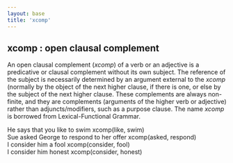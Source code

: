 ```yaml
---
layout: base
title: 'xcomp'
---
```


## xcomp : open clausal complement

An open clausal complement (*xcomp*) of a verb or an adjective is a
predicative or clausal complement without its own subject. The
reference of the subject is necessarily determined by an argument
external to the *xcomp* (normally by the object of the next higher
clause, if there is one, or else by the subject of the next higher
clause. These complements are always non-finite, and they are
complements (arguments of the higher verb or adjective) rather than
adjuncts/modifiers, such as a purpose clause. The name *xcomp* is
borrowed from Lexical-Functional Grammar.

<div class="sd-parse">
He says that you like to swim
xcomp(like, swim)
</div>

<div class="sd-parse">
Sue asked George to respond to her offer
xcomp(asked, respond)
</div>

<div class="sd-parse">
I consider him a fool
xcomp(consider, fool)
</div>

<div class="sd-parse">
I consider him honest
xcomp(consider, honest)
</div>
